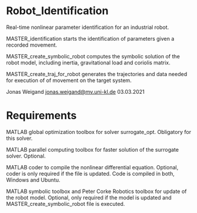 # Robot_Identification
Real-time nonlinear parameter identification for an industrial robot.

MASTER_identification 
starts the identification of parameters given a recorded movement.

MASTER_create_symbolic_robot 
computes the symbolic solution of the robot model, including inertia, gravitational load and coriolis matrix.

MASTER_create_traj_for_robot 
generates the trajectories and data needed for execution of of movement on the target system.


Jonas Weigand
jonas.weigand@mv.uni-kl.de
03.03.2021

# Requirements

MATLAB global optimization toolbox for solver surrogate_opt. Obligatory for this solver.

MATLAB parallel computing toolbox for faster solution of the surrogate solver. Optional.

MATLAB coder to compile the nonlinear differential equation. 
Optional, coder is only required if the file is updated.
Code is compiled in both, Windows and Ubuntu.

MATLAB symbolic toolbox and Peter Corke Robotics toolbox for update of the robot model.
Optional, only required if the model is updated and MASTER_create_symbolic_robot file is executed.
